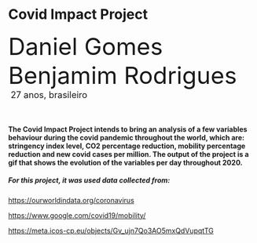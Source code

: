# Covid Impact Project

<font size="+4">Daniel Gomes Benjamim Rodrigues</font><br>
<font size="+1.6">&#160;27 anos, brasileiro</font>
<p>&nbsp;</p>

#### The Covid Impact Project intends to bring an analysis of a few variables behaviour during the covid pandemic throughout the world, which are: stringency index level, CO2 percentage reduction, mobility percentage reduction and new covid cases per million. The output of the project is a gif that shows the evolution of the variables per day throughout 2020.

##### For this project, it was used data collected from:

https://ourworldindata.org/coronavirus

https://www.google.com/covid19/mobility/

https://meta.icos-cp.eu/objects/Gv_ujn7Qo3AO5mxQdVupqtTG
